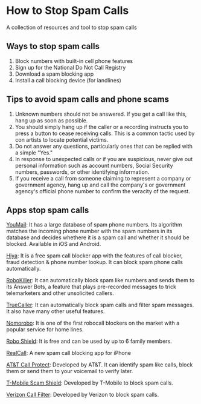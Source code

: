 # How to Stop Spam Calls

A collection of resources and tool to stop spam calls

## Ways to stop spam calls

1. Block numbers with built-in cell phone features
2. Sign up for the National Do Not Call Registry
3. Download a spam blocking app
4. Install a call blocking device (for landlines)

## Tips to avoid spam calls and phone scams

1. Unknown numbers should not be answered. If you get a call like this, hang up as soon as possible. 
2. You should simply hang up if the caller or a recording instructs you to press a button to cease receiving calls. This is a common tactic used by con artists to locate potential victims. 
3. Do not answer any questions, particularly ones that can be replied with a simple "Yes." 
4. In response to unexpected calls or if you are suspicious, never give out personal information such as account numbers, Social Security numbers, passwords, or other identifying information. 
5. If you receive a call from someone claiming to represent a company or government agency, hang up and call the company's or government agency's official phone number to confirm the veracity of the request. 

## Apps stop spam calls

[YouMail](https://www.youmail.com/): It has a large database of spam phone numbers. Its algorithm matches the incoming phone number with the spam numbers in its database and decides whethere it is a spam call and whether it should be blocked. Available in iOS and Android.

[Hiya](https://www.hiya.com/): It is a free spam call blocker app with the features of call blocker, fraud detection & phone number lookup. It can block spam phone calls automatically.

[RoboKiller](https://www.robokiller.com/): It can automatically block spam like numbers and sends them to its Answer Bots, a feature that plays pre-recorded messages to trick telemarketers and other unsolicited callers. 

[TrueCaller](https://www.truecaller.com/): It can automatically block spam calls and filter spam messages. It also have many other useful features.

[Nomorobo](https://www.nomorobo.com/): It is one of the first robocall blockers on the market with a popular service for home lines.

[Robo Shield](https://www.roboshield.com/): It is free and can be used by up to 6 family members.

[RealCall](https://www.realcall.ai/): A new spam call blocking app for iPhone

[AT&T Call Protect](https://www.att.com/security/security-apps/): Developed by AT&T. It can identify spam like calls, block them or send them to your voicemail to verify later.

[T-Mobile Scam Shield](https://www.t-mobile.com/customers/scam-shield): Developed by T-Mobile to block spam calls.

[Verizon Call Filter](https://www.verizon.com/solutions-and-services/call-filter/): Developed by Verizon to block spam calls.

